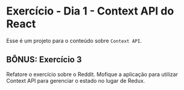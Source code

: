 # Exercício - Dia 1 - Context API do React

Esse é um projeto para o conteúdo sobre `Context API`.

## BÔNUS: Exercício 3

Refatore o exercício sobre o Reddit. Mofique a aplicação para utilizar Context API para gerenciar o estado no lugar de Redux.

